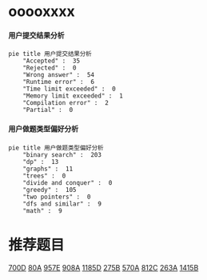 # ooooxxxx

<!-- tabs:start -->



#### **用户提交结果分析**

```mermaid
pie title 用户提交结果分析
    "Accepted" :  35
    "Rejected" :  0
    "Wrong answer" :  54
    "Runtime error" :  6
    "Time limit exceeded" :  0
    "Memory limit exceeded" :  1
    "Compilation error" :  2
    "Partial" :  0
```

#### **用户做题类型偏好分析**

```mermaid
pie title 用户做题类型偏好分析
    "binary search" :  203
    "dp" :  13
    "graphs" :  11
    "trees" :  0
    "divide and conquer" :  0
    "greedy" :  105
    "two pointers" :  0
    "dfs and similar" :  9
    "math" :  9
```



<!-- tabs:end -->
# 推荐题目
[700D](https://codeforces.com/contest/700/problem/D)
[80A](https://codeforces.com/contest/80/problem/A)
[957E](https://codeforces.com/contest/957/problem/E)
[908A](https://codeforces.com/contest/908/problem/A)
[1185D](https://codeforces.com/contest/1185/problem/D)
[275B](https://codeforces.com/contest/275/problem/B)
[570A](https://codeforces.com/contest/570/problem/A)
[812C](https://codeforces.com/contest/812/problem/C)
[263A](https://codeforces.com/contest/263/problem/A)
[1415B](https://codeforces.com/contest/1415/problem/B)
